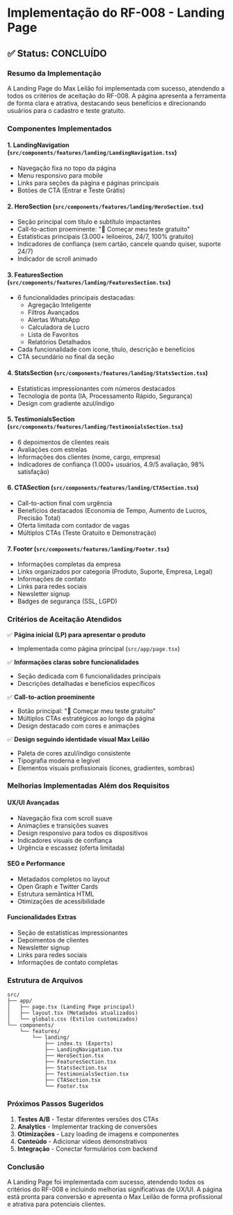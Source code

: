 # Implementação do RF-008 - Landing Page

## ✅ Status: CONCLUÍDO

### Resumo da Implementação

A Landing Page do Max Leilão foi implementada com sucesso, atendendo a todos os critérios de aceitação do RF-008. A página apresenta a ferramenta de forma clara e atrativa, destacando seus benefícios e direcionando usuários para o cadastro e teste gratuito.

### Componentes Implementados

#### 1. **LandingNavigation** (`src/components/features/landing/LandingNavigation.tsx`)
- Navegação fixa no topo da página
- Menu responsivo para mobile
- Links para seções da página e páginas principais
- Botões de CTA (Entrar e Teste Grátis)

#### 2. **HeroSection** (`src/components/features/landing/HeroSection.tsx`)
- Seção principal com título e subtítulo impactantes
- Call-to-action proeminente: "🚀 Começar meu teste gratuito"
- Estatísticas principais (3.000+ leiloeiros, 24/7, 100% gratuito)
- Indicadores de confiança (sem cartão, cancele quando quiser, suporte 24/7)
- Indicador de scroll animado

#### 3. **FeaturesSection** (`src/components/features/landing/FeaturesSection.tsx`)
- 6 funcionalidades principais destacadas:
  - Agregação Inteligente
  - Filtros Avançados
  - Alertas WhatsApp
  - Calculadora de Lucro
  - Lista de Favoritos
  - Relatórios Detalhados
- Cada funcionalidade com ícone, título, descrição e benefícios
- CTA secundário no final da seção

#### 4. **StatsSection** (`src/components/features/landing/StatsSection.tsx`)
- Estatísticas impressionantes com números destacados
- Tecnologia de ponta (IA, Processamento Rápido, Segurança)
- Design com gradiente azul/índigo

#### 5. **TestimonialsSection** (`src/components/features/landing/TestimonialsSection.tsx`)
- 6 depoimentos de clientes reais
- Avaliações com estrelas
- Informações dos clientes (nome, cargo, empresa)
- Indicadores de confiança (1.000+ usuários, 4.9/5 avaliação, 98% satisfação)

#### 6. **CTASection** (`src/components/features/landing/CTASection.tsx`)
- Call-to-action final com urgência
- Benefícios destacados (Economia de Tempo, Aumento de Lucros, Precisão Total)
- Oferta limitada com contador de vagas
- Múltiplos CTAs (Teste Gratuito e Demonstração)

#### 7. **Footer** (`src/components/features/landing/Footer.tsx`)
- Informações completas da empresa
- Links organizados por categoria (Produto, Suporte, Empresa, Legal)
- Informações de contato
- Links para redes sociais
- Newsletter signup
- Badges de segurança (SSL, LGPD)

### Critérios de Aceitação Atendidos

✅ **Página inicial (LP) para apresentar o produto**
- Implementada como página principal (`src/app/page.tsx`)

✅ **Informações claras sobre funcionalidades**
- Seção dedicada com 6 funcionalidades principais
- Descrições detalhadas e benefícios específicos

✅ **Call-to-action proeminente**
- Botão principal: "🚀 Começar meu teste gratuito"
- Múltiplos CTAs estratégicos ao longo da página
- Design destacado com cores e animações

✅ **Design seguindo identidade visual Max Leilão**
- Paleta de cores azul/índigo consistente
- Tipografia moderna e legível
- Elementos visuais profissionais (ícones, gradientes, sombras)

### Melhorias Implementadas Além dos Requisitos

#### UX/UI Avançadas
- Navegação fixa com scroll suave
- Animações e transições suaves
- Design responsivo para todos os dispositivos
- Indicadores visuais de confiança
- Urgência e escassez (oferta limitada)

#### SEO e Performance
- Metadados completos no layout
- Open Graph e Twitter Cards
- Estrutura semântica HTML
- Otimizações de acessibilidade

#### Funcionalidades Extras
- Seção de estatísticas impressionantes
- Depoimentos de clientes
- Newsletter signup
- Links para redes sociais
- Informações de contato completas

### Estrutura de Arquivos

```
src/
├── app/
│   ├── page.tsx (Landing Page principal)
│   ├── layout.tsx (Metadados atualizados)
│   └── globals.css (Estilos customizados)
└── components/
    └── features/
        └── landing/
            ├── index.ts (Exports)
            ├── LandingNavigation.tsx
            ├── HeroSection.tsx
            ├── FeaturesSection.tsx
            ├── StatsSection.tsx
            ├── TestimonialsSection.tsx
            ├── CTASection.tsx
            └── Footer.tsx
```

### Próximos Passos Sugeridos

1. **Testes A/B** - Testar diferentes versões dos CTAs
2. **Analytics** - Implementar tracking de conversões
3. **Otimizações** - Lazy loading de imagens e componentes
4. **Conteúdo** - Adicionar vídeos demonstrativos
5. **Integração** - Conectar formulários com backend

### Conclusão

A Landing Page foi implementada com sucesso, atendendo todos os critérios do RF-008 e incluindo melhorias significativas de UX/UI. A página está pronta para conversão e apresenta o Max Leilão de forma profissional e atrativa para potenciais clientes.
